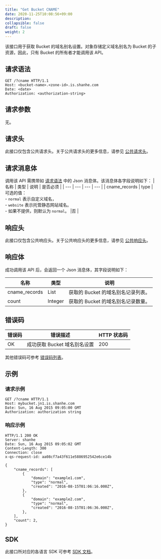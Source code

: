 ```yaml
---
title: "Get Bucket CNAME"
date: 2020-11-25T10:08:56+09:00
description:
collapsible: false
draft: false
weight: 2
---
```


该接口用于获取 Bucket 的域名别名设置。对象存储定义域名别名为 Bucket 的子资源，因此，只有 Bucket 的所有者才能调用该 API。

## 请求语法

```http
GET /?cname HTTP/1.1
Host: <bucket-name>.<zone-id>.is.shanhe.com
Date: <date>
Authorization: <authorization-string>
```

## 请求参数

无。

## 请求头

此接口仅包含公共请求头。关于公共请求头的更多信息，请参见 [公共请求头](/storage/object-storage/api/common_header/#请求头字段-request-header)。

## 请求消息体

调用该 API 需携带如 [请求语法](#请求语法) 中的 Json 消息体。该消息体各字段说明如下：
| 名称 | 类型 | 说明 | 是否必须 |
| --- | --- | --- | --- |
| cname_records | type | 可选的值： <br>- `normal` 表示自定义域名，<br>- `website` 表示托管静态网站域名。<br>- 如果不提供，则默认为 `normal`。 |否 |

## 响应头

此接口仅包含公共响应头。关于公共响应头的更多信息，请参见 [公共响应头](/storage/object-storage/api/common_header/#响应头字段-response-header)。

## 响应体

成功调用该 API 后，会返回一个 Json 消息体，其字段说明如下：

| 名称 | 类型 | 说明 |
| --- | --- | --- |
| cname_records | List | 获取的 Bucket 的域名别名记录列表。 |
| count | Integer | 获取的 Bucket 的域名别名记录数量。 |

## 错误码

| 错误码 | 错误描述 | HTTP 状态码 |
| --- | --- | --- |
| OK | 成功获取 Bucket 域名别名设置 | 200 |

其他错误码可参考 [错误码列表](/storage/object-storage/api/error_code/#错误码列表)。

## 示例

### 请求示例

```http
GET /?cname HTTP/1.1
Host: mybucket.jn1.is.shanhe.com
Date: Sun, 16 Aug 2015 09:05:00 GMT
Authorization: authorization string
```

### 响应示例

```http
HTTP/1.1 200 OK
Server: shanhe
Date: Sun, 16 Aug 2015 09:05:02 GMT
Content-Length: 300
Connection: close
x-qs-request-id: aa08cf7a43f611e5886952542e6ce14b

{
    "cname_records": [
        {
            "domain": "example1.com",
            "type": "normal",
            "created": "2016-08-15T01:06:16.000Z",
        },
        {
            "domain": "example2.com",
            "type": "normal",
            "created": "2016-08-15T01:06:36.000Z",
        },
    ],
    "count": 2,
}
```

## SDK

此接口所对应的各语言 SDK 可参考 [SDK 文档](/storage/object-storage/sdk/)。